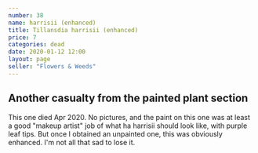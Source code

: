 ```yaml
---
number: 38
name: harrisii (enhanced)
title: Tillansdia harrisii (enhanced)
price: 7
categories: dead
date: 2020-01-12 12:00
layout: page
seller: "Flowers & Weeds"
---
```

## Another casualty from the painted plant section

This one died Apr 2020. No pictures, and the paint on this one was at least a good "makeup artist" job of what ha harrisii should look like, with purple leaf tips. But once I obtained an unpainted one, this was obviously enhanced. I'm not all that sad to lose it.

